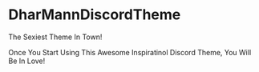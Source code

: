 # DharMannDiscordTheme

The Sexiest Theme In Town!

Once You Start Using This Awesome Inspiratinol Discord Theme, You Will Be In Love!
